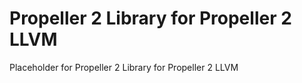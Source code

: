 # Propeller 2 Library for Propeller 2 LLVM

Placeholder for Propeller 2 Library for Propeller 2 LLVM